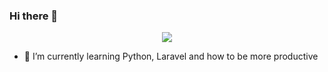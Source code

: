 ### Hi there 👋

<p align="center"><img src="https://github-readme-stats.vercel.app/api?username=xblack-shadow&show_icons=true&hide_border=true&count_private=true&bg_color=2f2f2f&title_color=fff&text_color=39ff14&icon_color=39ff14" /></p>

- 🌱 I’m currently learning Python, Laravel and how to be more productive

<!--
Here are some ideas to get you started:

- 🔭 I’m currently working on ...

- 👯 I’m looking to collaborate on ...
- 🤔 I’m looking for help with ...
- 💬 Ask me about ...
- 📫 How to reach me: ...
- 😄 Pronouns: ...
- ⚡ Fun fact: ...
-->
